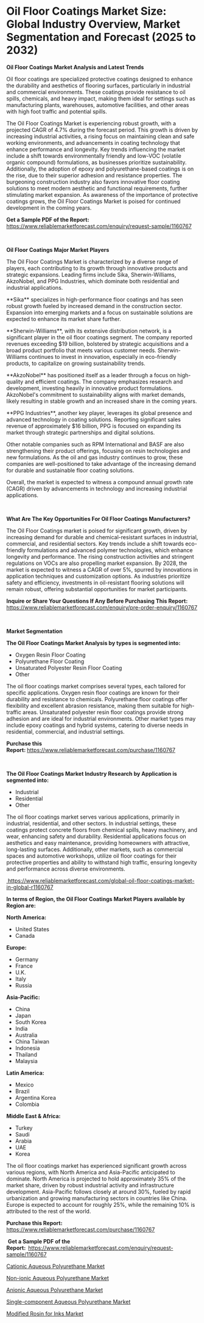 <p><h1>Oil Floor Coatings Market Size: Global Industry Overview, Market Segmentation and Forecast (2025 to 2032)</h1></p><p><strong>Oil Floor Coatings Market Analysis and Latest Trends</strong></p>
<p><p>Oil floor coatings are specialized protective coatings designed to enhance the durability and aesthetics of flooring surfaces, particularly in industrial and commercial environments. These coatings provide resistance to oil spills, chemicals, and heavy impact, making them ideal for settings such as manufacturing plants, warehouses, automotive facilities, and other areas with high foot traffic and potential spills.</p><p>The Oil Floor Coatings Market is experiencing robust growth, with a projected CAGR of 4.7% during the forecast period. This growth is driven by increasing industrial activities, a rising focus on maintaining clean and safe working environments, and advancements in coating technology that enhance performance and longevity. Key trends influencing the market include a shift towards environmentally friendly and low-VOC (volatile organic compound) formulations, as businesses prioritize sustainability. Additionally, the adoption of epoxy and polyurethane-based coatings is on the rise, due to their superior adhesion and resistance properties. The burgeoning construction industry also favors innovative floor coating solutions to meet modern aesthetic and functional requirements, further stimulating market expansion. As awareness of the importance of protective coatings grows, the Oil Floor Coatings Market is poised for continued development in the coming years.</p></p>
<p><strong>Get a Sample PDF of the Report:&nbsp;</strong> <a href="https://www.reliablemarketforecast.com/enquiry/request-sample/1160767?utm_campaign=1888&utm_medium=2&utm_source=Github&utm_content=ia&utm_term=22032025&utm_id=oil-floor-coatings">https://www.reliablemarketforecast.com/enquiry/request-sample/1160767</a></p>
<p>&nbsp;</p>
<p><strong>Oil Floor Coatings Major Market Players</strong></p>
<p><p>The Oil Floor Coatings Market is characterized by a diverse range of players, each contributing to its growth through innovative products and strategic expansions. Leading firms include Sika, Sherwin-Williams, AkzoNobel, and PPG Industries, which dominate both residential and industrial applications.</p><p>**Sika** specializes in high-performance floor coatings and has seen robust growth fueled by increased demand in the construction sector. Expansion into emerging markets and a focus on sustainable solutions are expected to enhance its market share further.</p><p>**Sherwin-Williams**, with its extensive distribution network, is a significant player in the oil floor coatings segment. The company reported revenues exceeding $19 billion, bolstered by strategic acquisitions and a broad product portfolio that meets various customer needs. Sherwin-Williams continues to invest in innovation, especially in eco-friendly products, to capitalize on growing sustainability trends.</p><p>**AkzoNobel** has positioned itself as a leader through a focus on high-quality and efficient coatings. The company emphasizes research and development, investing heavily in innovative product formulations. AkzoNobel's commitment to sustainability aligns with market demands, likely resulting in stable growth and an increased share in the coming years.</p><p>**PPG Industries**, another key player, leverages its global presence and advanced technology in coating solutions. Reporting significant sales revenue of approximately $16 billion, PPG is focused on expanding its market through strategic partnerships and digital solutions.</p><p>Other notable companies such as RPM International and BASF are also strengthening their product offerings, focusing on resin technologies and new formulations. As the oil and gas industry continues to grow, these companies are well-positioned to take advantage of the increasing demand for durable and sustainable floor coating solutions. </p><p>Overall, the market is expected to witness a compound annual growth rate (CAGR) driven by advancements in technology and increasing industrial applications.</p></p>
<p>&nbsp;</p>
<p><strong>What Are The Key Opportunities For Oil Floor Coatings Manufacturers?</strong></p>
<p><p>The Oil Floor Coatings market is poised for significant growth, driven by increasing demand for durable and chemical-resistant surfaces in industrial, commercial, and residential sectors. Key trends include a shift towards eco-friendly formulations and advanced polymer technologies, which enhance longevity and performance. The rising construction activities and stringent regulations on VOCs are also propelling market expansion. By 2028, the market is expected to witness a CAGR of over 5%, spurred by innovations in application techniques and customization options. As industries prioritize safety and efficiency, investments in oil-resistant flooring solutions will remain robust, offering substantial opportunities for market participants.</p></p>
<p><strong>Inquire or Share Your Questions If Any Before Purchasing This Report:</strong> <a href="https://www.reliablemarketforecast.com/enquiry/pre-order-enquiry/1160767?utm_campaign=1888&utm_medium=2&utm_source=Github&utm_content=ia&utm_term=22032025&utm_id=oil-floor-coatings">https://www.reliablemarketforecast.com/enquiry/pre-order-enquiry/1160767</a></p>
<p>&nbsp;</p>
<p><strong>Market Segmentation</strong></p>
<p><strong>The Oil Floor Coatings Market Analysis by types is segmented into:</strong></p>
<p><ul><li>Oxygen Resin Floor Coating</li><li>Polyurethane Floor Coating</li><li>Unsaturated Polyester Resin Floor Coating</li><li>Other</li></ul></p>
<p><p>The oil floor coatings market comprises several types, each tailored for specific applications. Oxygen resin floor coatings are known for their durability and resistance to chemicals. Polyurethane floor coatings offer flexibility and excellent abrasion resistance, making them suitable for high-traffic areas. Unsaturated polyester resin floor coatings provide strong adhesion and are ideal for industrial environments. Other market types may include epoxy coatings and hybrid systems, catering to diverse needs in residential, commercial, and industrial settings.</p></p>
<p><strong>Purchase this Report:&nbsp;</strong><a href="https://www.reliablemarketforecast.com/purchase/1160767?utm_campaign=1888&utm_medium=2&utm_source=Github&utm_content=ia&utm_term=22032025&utm_id=oil-floor-coatings">https://www.reliablemarketforecast.com/purchase/1160767</a></p>
<p>&nbsp;</p>
<p><strong>The Oil Floor Coatings Market Industry Research by Application is segmented into:</strong></p>
<p><ul><li>Industrial</li><li>Residential</li><li>Other</li></ul></p>
<p><p>The oil floor coatings market serves various applications, primarily in industrial, residential, and other sectors. In industrial settings, these coatings protect concrete floors from chemical spills, heavy machinery, and wear, enhancing safety and durability. Residential applications focus on aesthetics and easy maintenance, providing homeowners with attractive, long-lasting surfaces. Additionally, other markets, such as commercial spaces and automotive workshops, utilize oil floor coatings for their protective properties and ability to withstand high traffic, ensuring longevity and performance across diverse environments.</p></p>
<p><a href="https://www.reliablemarketforecast.com/global-oil-floor-coatings-market-in-global-r1160767?utm_campaign=1888&utm_medium=2&utm_source=Github&utm_content=ia&utm_term=22032025&utm_id=oil-floor-coatings">&nbsp;https://www.reliablemarketforecast.com/global-oil-floor-coatings-market-in-global-r1160767</a></p>
<p><strong>In terms of Region, the Oil Floor Coatings Market Players available by Region are:</strong></p>
<p>
    <p> <strong> North America: </strong>
        <ul>
            <li>United States</li>
            <li>Canada</li>
        </ul>
        </p> 
    <p> <strong> Europe: </strong>
        <ul>
            <li>Germany</li>
            <li>France</li>
            <li>U.K.</li>
            <li>Italy</li>
            <li>Russia</li>
        </ul>
        </p> 
    <p> <strong> Asia-Pacific: </strong>
        <ul>
            <li>China</li>
            <li>Japan</li>
            <li>South Korea</li>
            <li>India</li>
            <li>Australia</li>
            <li>China Taiwan</li>
            <li>Indonesia</li>
            <li>Thailand</li>
            <li>Malaysia</li>
        </ul>
        </p> 
    <p> <strong> Latin America: </strong>
        <ul>
            <li>Mexico</li>
            <li>Brazil</li>
            <li>Argentina Korea</li>
            <li>Colombia</li>
        </ul>
        </p> 
    <p> <strong> Middle East & Africa: </strong>
        <ul>
            <li>Turkey</li>
            <li>Saudi</li>
            <li>Arabia</li>
            <li>UAE</li>
            <li>Korea</li>
        </ul>
    </p>
    </p>
<p><p>The oil floor coatings market has experienced significant growth across various regions, with North America and Asia-Pacific anticipated to dominate. North America is projected to hold approximately 35% of the market share, driven by robust industrial activity and infrastructure development. Asia-Pacific follows closely at around 30%, fueled by rapid urbanization and growing manufacturing sectors in countries like China. Europe is expected to account for roughly 25%, while the remaining 10% is attributed to the rest of the world.</p></p>
<p><strong>Purchase this Report: </strong><a href="https://www.reliablemarketforecast.com/purchase/1160767?utm_campaign=1888&utm_medium=2&utm_source=Github&utm_content=ia&utm_term=22032025&utm_id=oil-floor-coatings">https://www.reliablemarketforecast.com/purchase/1160767</a></p>
<p>&nbsp;<strong>Get a Sample PDF of the Report:&nbsp;&nbsp;</strong><a href="https://www.reliablemarketforecast.com/enquiry/request-sample/1160767?utm_campaign=1888&utm_medium=2&utm_source=Github&utm_content=ia&utm_term=22032025&utm_id=oil-floor-coatings">https://www.reliablemarketforecast.com/enquiry/request-sample/1160767</a></p>
<p><strong></strong></p>
<p><p><a href="https://github.com/estaykaleslo/Market-Research-Report-List-1/blob/main/cationic-aqueous-polyurethane-market.md?utm_campaign=1888&utm_medium=2&utm_source=Github&utm_content=ia&utm_term=22032025&utm_id=oil-floor-coatings">Cationic Aqueous Polyurethane Market</a></p><p><a href="https://github.com/abararybar2x/Market-Research-Report-List-1/blob/main/non-ionic-aqueous-polyurethane-market.md?utm_campaign=1888&utm_medium=2&utm_source=Github&utm_content=ia&utm_term=22032025&utm_id=oil-floor-coatings">Non-ionic Aqueous Polyurethane Market</a></p><p><a href="https://github.com/parthplagaf6/Market-Research-Report-List-1/blob/main/anionic-aqueous-polyurethane-market.md?utm_campaign=1888&utm_medium=2&utm_source=Github&utm_content=ia&utm_term=22032025&utm_id=oil-floor-coatings">Anionic Aqueous Polyurethane Market</a></p><p><a href="https://github.com/shamprenadw7/Market-Research-Report-List-1/blob/main/single-component-aqueous-polyurethane-market.md?utm_campaign=1888&utm_medium=2&utm_source=Github&utm_content=ia&utm_term=22032025&utm_id=oil-floor-coatings">Single-component Aqueous Polyurethane Market</a></p><p><a href="https://github.com/tandyorandby/Market-Research-Report-List-1/blob/main/modified-rosin-for-inks-market.md?utm_campaign=1888&utm_medium=2&utm_source=Github&utm_content=ia&utm_term=22032025&utm_id=oil-floor-coatings">Modified Rosin for Inks Market</a></p></p>